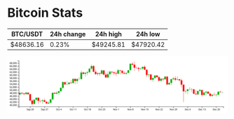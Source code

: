 # Bitcoin Stats

BTC/USDT|24h change|24h high|24h low|
|---|---|---|---|
|$48636.16|0.23%|$49245.81|$47920.42|

<img src="./chart.svg">
